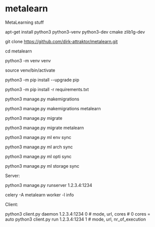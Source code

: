 # metalearn
MetaLearning stuff


apt-get install python3 python3-venv python3-dev cmake zlib1g-dev

git clone https://github.com/dirk-attraktor/metalearn.git

cd metalearn

python3 -m venv venv

source venv/bin/activate 

python3 -m pip install --upgrade pip

python3 -m pip install -r requirements.txt


python3 manage.py makemigrations

python3 manage.py makemigrations metalearn

python3 manage.py migrate 

python3 manage.py migrate metalearn


python3 manage.py ml env sync

python3 manage.py ml arch sync

python3 manage.py ml opti sync

python3 manage.py ml storage sync


Server:

python3 manage.py runserver 1.2.3.4:1234

celery -A metalearn worker -l info


Client:

python3 client.py daemon 1.2.3.4:1234 0  # mode, url, cores
    # 0 cores = auto
python3 client.py run    1.2.3.4:1234 1  # mode, url, nr_of_execution 


